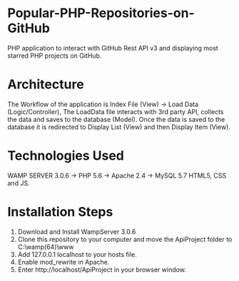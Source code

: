 # Popular-PHP-Repositories-on-GitHub
PHP application to interact with GitHub Rest API v3 and displaying most starred PHP projects on GitHub.

# Architecture
The Workflow of the application is
Index File (View) -> Load Data (Logic/Controller), The LoadData file interacts with 3rd party API, collects the data and saves to the database (Model). Once the data is saved to the database it is redirected to Display List (View) and then Display Item (View).

# Technologies Used
WAMP SERVER 3.0.6
-> PHP 5.6
-> Apache 2.4
-> MySQL 5.7
HTML5, CSS and JS.

# Installation Steps
1. Download and Install WampServer 3.0.6
2. Clone this repository to your computer and move the ApiProject folder to C:\wamp(64)\www
3. Add 127.0.0.1 localhost to your hosts file.
4. Enable mod_rewrite in Apache.
5. Enter http://localhost/ApiProject in your browser window.
